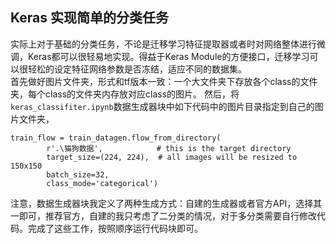 ## Keras 实现简单的分类任务
实际上对于基础的分类任务，不论是迁移学习特征提取器或者时对网络整体进行微调，Keras都可以很轻易地实现。得益于Keras Module的方便接口，迁移学习可以很轻松的设定特征网络参数是否冻结，适应不同的数据集。<br>
首先做好图片文件夹，形式和tf版本一致：一个大文件夹下存放各个class的文件夹，每个class的文件夹内存放对应class的图片。
然后，将`keras_classifiter.ipynb`数据生成器块中如下代码中的图片目录指定到自己的图片文件夹，
```
train_flow = train_datagen.flow_from_directory(
        r'.\猫狗数据',            # this is the target directory
        target_size=(224, 224),  # all images will be resized to 150x150
        batch_size=32,
        class_mode='categorical')
```
注意，数据生成器块我定义了两种生成方式：自建的生成器或者官方API，选择其一即可，推荐官方，自建的我只考虑了二分类的情况，对于多分类需要自行修改代码。完成了这些工作，按照顺序运行代码块即可。

